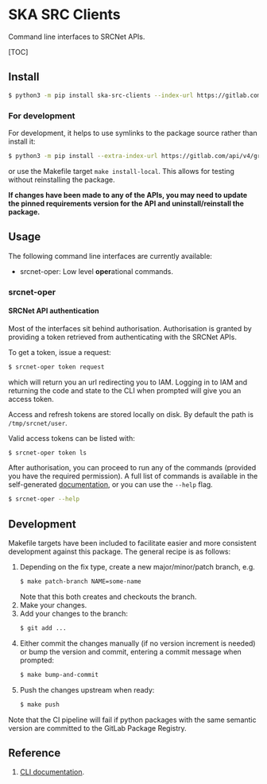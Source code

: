 # SKA SRC Clients

Command line interfaces to SRCNet APIs.

[TOC]

## Install

```bash
$ python3 -m pip install ska-src-clients --index-url https://gitlab.com/api/v4/groups/70683489/-/packages/pypi/simple
```

### For development 

For development, it helps to use symlinks to the package source rather than install it:

```bash
$ python3 -m pip install --extra-index-url https://gitlab.com/api/v4/groups/70683489/-/packages/pypi/simple -e .
```

or use the Makefile target `make install-local`. This allows for testing without reinstalling the package.

**If changes have been made to any of the APIs, you may need to update the pinned requirements version for the API
and uninstall/reinstall the package.**

## Usage

The following command line interfaces are currently available:
 - srcnet-oper: Low level **oper**ational commands.

### srcnet-oper

#### SRCNet API authentication

Most of the interfaces sit behind authorisation. Authorisation is granted by providing a token retrieved from 
authenticating with the SRCNet APIs.

To get a token, issue a request:

```bash
$ srcnet-oper token request
```

which will return you an url redirecting you to IAM. Logging in to IAM and returning the code and state to the CLI
when prompted will give you an access token. 

Access and refresh tokens are stored locally on disk. By default the path is `/tmp/srcnet/user`.

Valid access tokens can be listed with:

```bash
$ srcnet-oper token ls
```

After authorisation, you can proceed to run any of the commands (provided you have the required permission). A full 
list of commands is available in the self-generated 
[documentation](https://ska-telescope.gitlab.io/src/src-service-apis/ska-src-clients/srcnet-oper.html#Sub-commands), or 
you can use the `--help` flag.

```bash
$ srcnet-oper --help
```

#### 

## Development

Makefile targets have been included to facilitate easier and more consistent development against this package. The 
general recipe is as follows:

1. Depending on the fix type, create a new major/minor/patch branch, e.g. 
    ```bash
    $ make patch-branch NAME=some-name
    ```
    Note that this both creates and checkouts the branch.
2. Make your changes.
3. Add your changes to the branch:
    ```bash
   $ git add ...
    ```
4. Either commit the changes manually (if no version increment is needed) or bump the version and commit, entering a 
   commit message when prompted:
    ```bash
   $ make bump-and-commit
    ```
5. Push the changes upstream when ready:
    ```bash
   $ make push
    ```

Note that the CI pipeline will fail if python packages with the same semantic version are committed to the GitLab 
Package Registry.

## Reference

1. [CLI documentation](https://ska-telescope.gitlab.io/src/src-service-apis/ska-src-clients/index.html).
